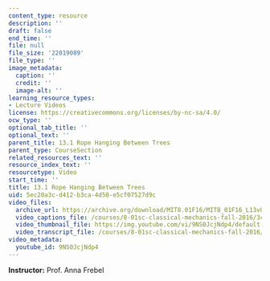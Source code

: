 ```yaml
---
content_type: resource
description: ''
draft: false
end_time: ''
file: null
file_size: '22019089'
file_type: ''
image_metadata:
  caption: ''
  credit: ''
  image-alt: ''
learning_resource_types:
- Lecture Videos
license: https://creativecommons.org/licenses/by-nc-sa/4.0/
ocw_type: ''
optional_tab_title: ''
optional_text: ''
parent_title: 13.1 Rope Hanging Between Trees
parent_type: CourseSection
related_resources_text: ''
resource_index_text: ''
resourcetype: Video
start_time: ''
title: 13.1 Rope Hanging Between Trees
uid: 5ec20a3c-d412-b3ca-4d50-e5cf07527d9c
video_files:
  archive_url: https://archive.org/download/MIT8.01F16/MIT8_01F16_L13v01_360p.mp4
  video_captions_file: /courses/8-01sc-classical-mechanics-fall-2016/3c7deeb33e845bbf8f6750df30e9ba27_9NS0JcjNdp4.vtt
  video_thumbnail_file: https://img.youtube.com/vi/9NS0JcjNdp4/default.jpg
  video_transcript_file: /courses/8-01sc-classical-mechanics-fall-2016/3b9759866d97007b2c57304fada85597_9NS0JcjNdp4.pdf
video_metadata:
  youtube_id: 9NS0JcjNdp4
---
```

**Instructor:** Prof. Anna Frebel